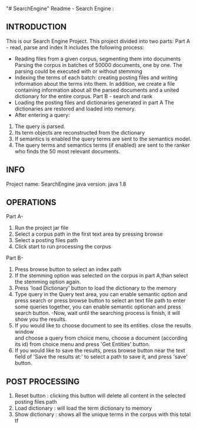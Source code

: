"# SearchEngine" 
Readme - Search Engine :

INTRODUCTION
------------
This is our Search Engine Project.
This project divided into two parts:
Part A - read, parse and index
It includes the following process:
- Reading files from a given corpus, segmenting them into documents
Parsing the corpus in batches of 50000 documents, one by one.
The parsing could be executed with or without stemming
- Indexing the terms of each batch: creating posting files and writing information about the
terms into them. In addition, we create a file containing information about all the parsed documents and a united dictionary for the entire corpus.
Part B - search and rank
- Loading the posting files and dictionaries generated in part A
The dictionaries are restored and loaded into memory.
- After entering a query: 
1. The query is parsed.
2. Its term objects are reconstructed from the dictionary 
3. If semantics is enabled the query terms are sent to the semantics model.
4. The query terms and semantics terms (if enabled) are sent to the ranker who finds the 50 most relevant documents.

INFO
------
Project name: SearchEngine
java version: java 1.8

OPERATIONS
-----------
Part A-
1. Run the project jar file 
2. Select a corpus path in the first text area by pressing browse
3. Select a posting files path 
4. Click start to run processing the corpus 

Part B-
1. Press browse button to select an index path
2. If the stemming option was selected on the corpus in part A,than select the stemming option again.
3. Press 'load Dictionary' button to load the dictionary to the memory
4. Type query in the Query text area, you can enable semantic option and press search 
   or press browse button to select an text file path to enter some queries together, you can enable semantic optionan and press search    button. 
   -Now, wait until the searching process is finish, it will show you the results.
5. If you would like to choose document to see its entities. close the results window  
   and choose a query from choice menu, choose a document (according its id) from choice menu and press 'Get Entities' button.
6. If you would like to save the results, press browse button near the text field of 'Save the results at:' to select a path to save it,
   and press 'save' button.
   
POST PROCESSING
----------------
1. Reset button : clicking this button will delete all content in the selected posting files path
2. Load dictionary : will load the term dictionary to memory
3. Show dictionary : shows all the unique terms in the corpus with this total tf
   
